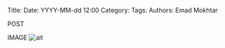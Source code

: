 Title: 
Date: YYYY-MM-dd 12:00
Category: 
Tags: 
Authors: Emad Mokhtar


POST

IMAGE ![alt]({static}/images/filename)